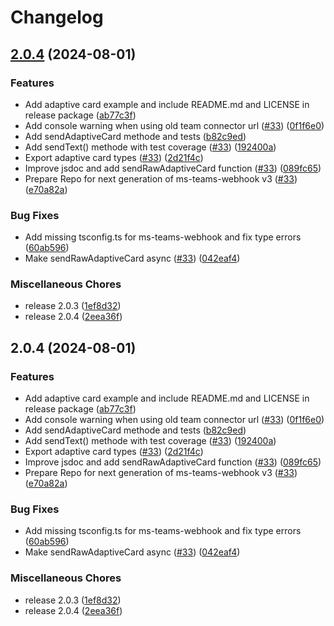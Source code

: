 # Changelog

## [2.0.4](https://github.com/waigel/node-ms-teams-webhook/compare/ms-teams-webhook-v2.2.0...ms-teams-webhook-v2.0.4) (2024-08-01)


### Features

* Add adaptive card example and include README.md and LICENSE in release package ([ab77c3f](https://github.com/waigel/node-ms-teams-webhook/commit/ab77c3f6ca4ff2fe6a52058b95eee4965fe6d876))
* Add console warning when using old team connector url ([#33](https://github.com/waigel/node-ms-teams-webhook/issues/33)) ([0f1f6e0](https://github.com/waigel/node-ms-teams-webhook/commit/0f1f6e0b9cc0175b70dbaa6757f5a05b760cb1ad))
* Add sendAdaptiveCard methode and tests ([b82c9ed](https://github.com/waigel/node-ms-teams-webhook/commit/b82c9edb156503f6bd305d02c34772d8f42f99c2))
* Add sendText() methode with test coverage  ([#33](https://github.com/waigel/node-ms-teams-webhook/issues/33)) ([192400a](https://github.com/waigel/node-ms-teams-webhook/commit/192400a2959a7eefef56197ee7a12a01016b2070))
* Export adaptive card types ([#33](https://github.com/waigel/node-ms-teams-webhook/issues/33)) ([2d21f4c](https://github.com/waigel/node-ms-teams-webhook/commit/2d21f4c799cf4775212afebedaa757d5a7b227a7))
* Improve jsdoc and add sendRawAdaptiveCard function ([#33](https://github.com/waigel/node-ms-teams-webhook/issues/33)) ([089fc65](https://github.com/waigel/node-ms-teams-webhook/commit/089fc652dd62fd1313559e095b88acd50e897538))
* Prepare Repo for next generation of ms-teams-webhook v3 ([#33](https://github.com/waigel/node-ms-teams-webhook/issues/33)) ([e70a82a](https://github.com/waigel/node-ms-teams-webhook/commit/e70a82a02702561e23d0099fac913afad1f566e0))


### Bug Fixes

* Add missing tsconfig.ts for ms-teams-webhook and fix type errors ([60ab596](https://github.com/waigel/node-ms-teams-webhook/commit/60ab596aa6d9fbdd21f96165f53bb16a609e9ae2))
* Make sendRawAdaptiveCard async ([#33](https://github.com/waigel/node-ms-teams-webhook/issues/33)) ([042eaf4](https://github.com/waigel/node-ms-teams-webhook/commit/042eaf4d46eccd346278ee0ef03a401b943304db))


### Miscellaneous Chores

* release 2.0.3 ([1ef8d32](https://github.com/waigel/node-ms-teams-webhook/commit/1ef8d32a00b39c527449679d30dfc7dbb6840d08))
* release 2.0.4 ([2eea36f](https://github.com/waigel/node-ms-teams-webhook/commit/2eea36f31462128de7c13be1cf3de60edb14674a))

## 2.0.4 (2024-08-01)


### Features

* Add adaptive card example and include README.md and LICENSE in release package ([ab77c3f](https://github.com/waigel/node-ms-teams-webhook/commit/ab77c3f6ca4ff2fe6a52058b95eee4965fe6d876))
* Add console warning when using old team connector url ([#33](https://github.com/waigel/node-ms-teams-webhook/issues/33)) ([0f1f6e0](https://github.com/waigel/node-ms-teams-webhook/commit/0f1f6e0b9cc0175b70dbaa6757f5a05b760cb1ad))
* Add sendAdaptiveCard methode and tests ([b82c9ed](https://github.com/waigel/node-ms-teams-webhook/commit/b82c9edb156503f6bd305d02c34772d8f42f99c2))
* Add sendText() methode with test coverage  ([#33](https://github.com/waigel/node-ms-teams-webhook/issues/33)) ([192400a](https://github.com/waigel/node-ms-teams-webhook/commit/192400a2959a7eefef56197ee7a12a01016b2070))
* Export adaptive card types ([#33](https://github.com/waigel/node-ms-teams-webhook/issues/33)) ([2d21f4c](https://github.com/waigel/node-ms-teams-webhook/commit/2d21f4c799cf4775212afebedaa757d5a7b227a7))
* Improve jsdoc and add sendRawAdaptiveCard function ([#33](https://github.com/waigel/node-ms-teams-webhook/issues/33)) ([089fc65](https://github.com/waigel/node-ms-teams-webhook/commit/089fc652dd62fd1313559e095b88acd50e897538))
* Prepare Repo for next generation of ms-teams-webhook v3 ([#33](https://github.com/waigel/node-ms-teams-webhook/issues/33)) ([e70a82a](https://github.com/waigel/node-ms-teams-webhook/commit/e70a82a02702561e23d0099fac913afad1f566e0))


### Bug Fixes

* Add missing tsconfig.ts for ms-teams-webhook and fix type errors ([60ab596](https://github.com/waigel/node-ms-teams-webhook/commit/60ab596aa6d9fbdd21f96165f53bb16a609e9ae2))
* Make sendRawAdaptiveCard async ([#33](https://github.com/waigel/node-ms-teams-webhook/issues/33)) ([042eaf4](https://github.com/waigel/node-ms-teams-webhook/commit/042eaf4d46eccd346278ee0ef03a401b943304db))


### Miscellaneous Chores

* release 2.0.3 ([1ef8d32](https://github.com/waigel/node-ms-teams-webhook/commit/1ef8d32a00b39c527449679d30dfc7dbb6840d08))
* release 2.0.4 ([2eea36f](https://github.com/waigel/node-ms-teams-webhook/commit/2eea36f31462128de7c13be1cf3de60edb14674a))
